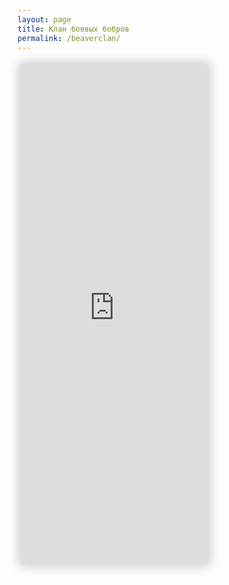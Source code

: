 ```yaml
---
layout: page
title: Клан боевых бобров
permalink: /beaverclan/
---
```

<iframe id="preview" style="border:0px;height:800px;width:300px;margin:5px;box-shadow: 0 0 16px 3px rgba(0,0,0,.2);" src="https://t.me/s/beaverclan"></iframe>